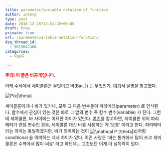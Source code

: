 ```yaml
---
title: parameter/variable notation of function
author: interp
type: post
date: 2016-12-26T13:51:20+00:00
draft: true
private: true
url: /parametervariable-notation-function/
dsq_thread_id:
  - 5615642486
categories:
  - 미분류

---
```

<span style="color: #ff0000;"><strong>주의! 이 글은 비공개입니다</strong></span>.

아래 수식에서 세미콜론은 무엇이고 바(Bar, |) 는 무엇인가. [여기][1]서 설명을 참고했다.


<img src="//s0.wp.com/latex.php?latex=P%28x%7C%5Ctheta%29&#038;bg=ffffff&#038;fg=000&#038;s=0" alt="P(x|&#92;theta)" title="P(x|&#92;theta)" class="latex" /> 

세미콜론이거나 바가 있거나, 모두 그 다음 변수들이 파라메터(parameter) 로 인식된다. 함수에서 관심이 있는 것은 바로 그 앞의 변수 즉 함수 변수(variable) 가 된다. 그런데 세미콜론, 바 사이에는 미묘한 차이가 있단다. [여기][2]를 참고하면, 세미콜론 뒤의 파라메터가 랜덤 변수인 경우, 세미콜론 대신 바를 사용하는 게 &#8216;보통&#8217; 이라고 한다. 파라메터라는 의미는 동일하겠지만, 바가 의미하는 것이  <img class="mathtex-equation-editor" src="http://chart.apis.google.com/chart?cht=tx&chl=%5Cmathcal%20P%20(%5Ctheta%7CX)" alt="\mathcal P (\theta|X)" align="absmiddle" />처럼 conditional 을 의미하는 데서 차이가 있다. 어떤 사람은 &#8216;바는 통계에서 많이 쓰고 세미콜론은 수학에서 많이 써요&#8217; 라고 하던데&#8230; 그것보단 이게 더 설득력이 있다.

 [1]: http://math.stackexchange.com/questions/322366/ideas-for-denoting-parameters-of-a-function-as-opposed-to-variables-in-the-lis
 [2]: http://stats.stackexchange.com/questions/68150/probability-notation-question
